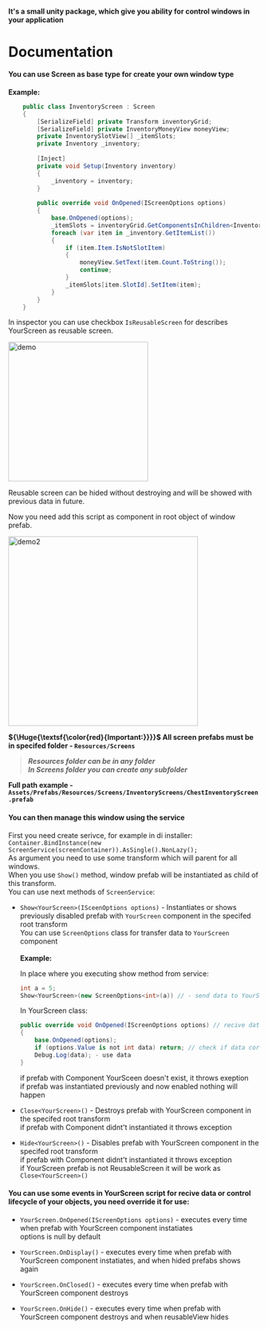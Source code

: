#### It's a small unity package, which give you ability for control windows in your application

# Documentation
#### You can use Screen as base type for create your own window type

**Example:**
```C#
    public class InventoryScreen : Screen
    {
        [SerializeField] private Transform inventoryGrid;
        [SerializeField] private InventoryMoneyView moneyView;
        private InventorySlotView[] _itemSlots;
        private Inventory _inventory;
        
        [Inject] 
        private void Setup(Inventory inventory)
        {
            _inventory = inventory;
        }
        
        public override void OnOpened(IScreenOptions options)
        {
            base.OnOpened(options);
            _itemSlots = inventoryGrid.GetComponentsInChildren<InventorySlotView>();
            foreach (var item in _inventory.GetItemList())
            {
                if (item.Item.IsNotSlotItem)
                {
                    moneyView.SetText(item.Count.ToString());
                    continue;
                }
                _itemSlots[item.SlotId].SetItem(item);
            }
        }
    }
```
In inspector you can use checkbox `IsReusableScreen` for describes YourScreen as reusable screen.

<img src="https://i.ibb.co/QbWTDvf/Screen-Manager-Unity-Package-Demo.png" alt="demo" width="280"></img>

Reusable screen can be hided without destroying and will be showed with previous data in future.
    
Now you need add this script as component in root object of window prefab.

<img src="https://i.ibb.co/mhdZZQt/Screen-Manager-Unity-Package-Demo2.png" alt="demo2" height="380"></img>

**${\Huge{\textsf{\color{red}{Important:}}}}$ All screen prefabs must be in specifed folder - `Resources/Screens`**
>***Resources folder can be in any folder<br>
In Screens folder you can create any subfolder***

**Full path example - `Assets/Prefabs/Resources/Screens/InventoryScreens/ChestInventoryScreen.prefab`**

#### You can then manage this window using the service<br>
First you need create serivce, for example in di installer:<br>
`Container.BindInstance(new ScreenService(screenContainer)).AsSingle().NonLazy();`
<br>
As argument you need to use some transform which will parent for all windows.<br>
When you use `Show()` method, window prefab will be instantiated as child of this transform.<br>
You can use next methods of `ScreenService`:

+ `Show<YourScreen>(ISceenOptions options)` - Instantiates or shows previously disabled prefab with `YourScreen` component in the specifed root transform<br>
You can use `ScreenOptions` class for transfer data to `YourScreen` component<br><br>
**Example:**<br>

    In place where you executing show method from service:<br>
    ```C#
    int a = 5;
    Show<YourScreen>(new ScreenOptions<int>(a)) // - send data to YourScreen component
    ```
    In YourScreen class:<vr>
    ```C#
    public override void OnOpened(IScreenOptions options) // recive data 
    {
        base.OnOpened(options);
        if (options.Value is not int data) return; // check if data correct and cast object to your data type
        Debug.Log(data); - use data
    }
    ```

    if prefab with Component YourSceen doesn't exist, it throws exeption<br>
    if prefab was instantiated previously and now enabled nothing will happen<br>

+ `Close<YourScreen>()` - Destroys prefab with YourScreen component in the specifed root transform<br>
if prefab with Component didnt't instantiated it throws exception

+ `Hide<YourScreen>()` - Disables prefab with YourScreen component in the specifed root transform<br>
if prefab with Component didnt't instantiated it throws exception<br>
if YourScreen prefab is not ReusableScreen it will be work as `Close<YourScreen>()`

#### You can use some events in YourScreen script for recive data or control lifecycle of your objects, you need override it for use:<br>

+ `YourScreen.OnOpened(IScreenOptions options)` - executes every time when prefab with YourScreen component instatiates<br>
options is null by default<br>

+ `YourScreen.OnDisplay()` - executes every time when prefab with YourScreen component instatiates, and when hided prefabs shows again<br>

+ `YourScreen.OnClosed()` - executes every time when prefab with YourScreen component destroys<br>

+ `YourScreen.OnHide()` - executes every time when prefab with YourScreen component destroys and when reusableView hides 
